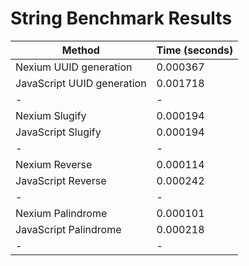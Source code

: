 # String Benchmark Results

| Method                     | Time (seconds) |
| -------------------------- | -------------- |
| Nexium UUID generation     | 0.000367       |
| JavaScript UUID generation | 0.001718       |
| -                          | -              |
| Nexium Slugify             | 0.000194       |
| JavaScript Slugify         | 0.000194       |
| -                          | -              |
| Nexium Reverse             | 0.000114       |
| JavaScript Reverse         | 0.000242       |
| -                          | -              |
| Nexium Palindrome          | 0.000101       |
| JavaScript Palindrome      | 0.000218       |
| -                          | -              |
